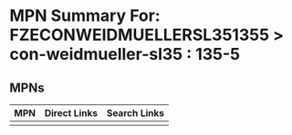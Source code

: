 



# MPN Summary For: FZECONWEIDMUELLERSL351355 > con-weidmueller-sl35 : 135-5

## MPNs
  

|MPN|Direct Links|Search Links|
| :--- | :--- | :--- |
||||
